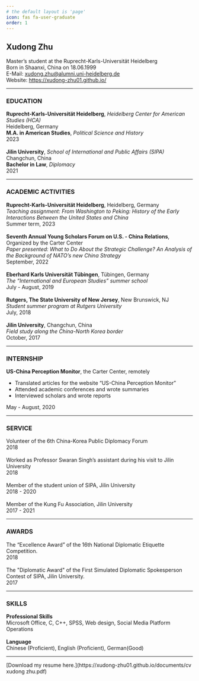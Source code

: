 ```yaml
---
# the default layout is 'page'
icon: fas fa-user-graduate
order: 1
---
```


## Xudong Zhu
Master’s student at the Ruprecht-Karls-Universität Heidelberg<br>
Born in Shaanxi, China on 18.06.1999<br>
E-Mail: xudong.zhu@alumni.uni-heidelberg.de<br>
Website: https://xudong-zhu01.github.io/<br>
<hr>

### EDUCATION
**Ruprecht-Karls-Universität Heidelberg**, *Heidelberg Center for American Studies (HCA)*  <br> 
Heidelberg, Germany <br>
**M.A. in American Studies**, *Political Science and History*<br>
2023
<br><br>
**Jilin University**, *School of International and Public Affairs (SIPA)*<br>
Changchun, China <br>
**Bachelor in Law**, *Diplomacy* <br>
2021 <br>
<hr>

### ACADEMIC ACTIVITIES
**Ruprecht-Karls-Universität Heidelberg**, Heidelberg, Germany<br>
*Teaching assignment: From Washington to Peking: History of the Early Interactions Between the United States and China* <br>
Summer term, 2023
<br><br>
**Seventh Annual Young Scholars Forum on U.S. - China Relations**, Organized by the Carter Center<br>
*Paper presented: What to Do About the Strategic Challenge? An Analysis of the Background of NATO’s new China Strategy*<br>
September, 2022
<br><br>
**Eberhard Karls Universität Tübingen**, Tübingen, Germany <br>
*The “International and European Studies” summer school*<br>
July - August, 2019
<br><br>
**Rutgers, The State University of New Jersey**, New Brunswick, NJ <br>
*Student summer program at Rutgers University* <br>
July, 2018
<br><br>
**Jilin University**, Changchun, China <br>
*Field study along the China-North Korea border* <br>
October, 2017 <br>
<hr>

### INTERNSHIP
**US-China Perception Monitor**, the Carter Center, remotely <br>
- Translated articles for the website “US-China Perception Monitor” <br>
-  Attended academic conferences and wrote summaries <br>
- Interviewed scholars and wrote reports <br>

May - August, 2020 <br>
<hr>

### SERVICE
Volunteer of the 6th China-Korea Public Diplomacy Forum <br>
2018
<br><br>
Worked as Professor Swaran Singh’s assistant during his visit to Jilin University <br> 
2018
<br><br>
Member of the student union of SIPA, Jilin University <br>
2018 - 2020
<br><br>
Member of the Kung Fu Association, Jilin University <br>
2017 - 2021<br>
<hr>

### AWARDS
The “Excellence Award” of the 16th National Diplomatic Etiquette Competition. <br>
2018
<br><br>
The "Diplomatic Award" of the First Simulated Diplomatic Spokesperson Contest of SIPA, Jilin University.<br>
2017 <br>
<hr>

### SKILLS
**Professional Skills** <br>
Microsoft Office, C, C++, SPSS, Web design, Social Media Platform Operations
<br><br>
**Language** <br>
Chinese (Proficient), English (Proficient), German(Good) <br>
<hr>
[Download my resume here.](https://xudong-zhu01.github.io/documents/cv xudong zhu.pdf)
